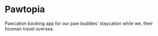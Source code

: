 # Pawtopia
Pawcation booking app for our paw buddies' staycation while we, their hooman travel oversea. 
